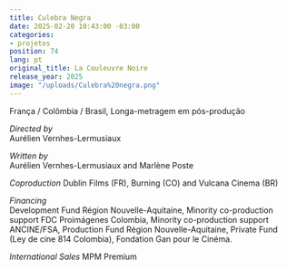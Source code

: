 ```yaml
---
title: Culebra Negra
date: 2025-02-20 10:43:00 -03:00
categories:
- projetos
position: 74
lang: pt
original_title: La Couleuvre Noire
release_year: 2025
image: "/uploads/Culebra%20negra.png"
---
```


França / Colômbia / Brasil, Longa-metragem em pós-produção

*Directed by*\
Aurélien Vernhes-Lermusiaux

*Written by*\
Aurélien Vernhes-Lermusiaux and Marlène Poste

*Coproduction*
Dublin Films (FR), Burning (CO) and Vulcana Cinema (BR)

*Financing*\
Development Fund Région Nouvelle-Aquitaine, Minority co-production support FDC Proimágenes Colombia, Minority co-production support ANCINE/FSA, Production Fund Région Nouvelle-Aquitaine, Private Fund (Ley de cine 814 Colombia), Fondation Gan pour le Cinéma.

*International Sales*
MPM Premium